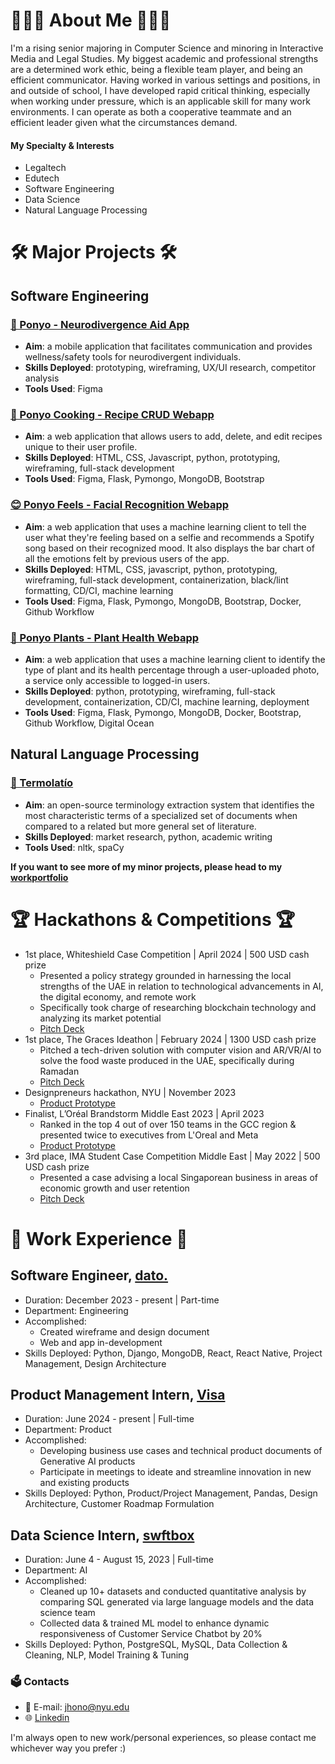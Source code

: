 # 👩🏻‍💻 About Me 👩🏻‍💻
I'm a rising senior majoring in Computer Science and minoring in Interactive Media and Legal Studies. My biggest academic and professional strengths are a determined work ethic, being a flexible team player, and being an efficient communicator. Having worked in various settings and positions, in and outside of school, I have developed rapid critical thinking, especially when working under pressure, which is an applicable skill for many work environments. I can operate as both a cooperative teammate and an efficient leader given what the circumstances demand. 

#### My Specialty & Interests
- Legaltech
- Edutech
- Software Engineering
- Data Science
- Natural Language Processing

# 🛠️ Major Projects 🛠️
## Software Engineering
### [🧠 Ponyo - Neurodivergence Aid App](https://github.com/jk021227/workportfolio/tree/main/Ponyo%20-%20Neurodivergence%20Aid)
* __Aim__: a mobile application that facilitates communication and provides wellness/safety tools for neurodivergent individuals.
* __Skills Deployed__: prototyping, wireframing, UX/UI research, competitor analysis
* __Tools Used__: Figma

### [🍲 Ponyo Cooking - Recipe CRUD Webapp](https://github.com/jk021227/workportfolio/tree/main/Ponyo%20Cooking%20-%20Recipe%20webapp)
* __Aim__: a web application that allows users to add, delete, and edit recipes unique to their user profile.
* __Skills Deployed__: HTML, CSS, Javascript, python, prototyping, wireframing, full-stack development
* __Tools Used__: Figma, Flask, Pymongo, MongoDB, Bootstrap

### [😊 Ponyo Feels - Facial Recognition Webapp](https://github.com/jk021227/workportfolio/tree/main/Ponyo%20Feels%20-%20Containerized%20App%20w%3A%20Machine%20Learning%20Client)
* __Aim__: a web application that uses a machine learning client to tell the user what they're feeling based on a selfie and recommends a Spotify song based on their recognized mood. It also displays the bar chart of all the emotions felt by previous users of the app.
* __Skills Deployed__: HTML, CSS, javascript, python, prototyping, wireframing, full-stack development, containerization, black/lint formatting, CD/CI, machine learning
* __Tools Used__: Figma, Flask, Pymongo, MongoDB, Bootstrap, Docker, Github Workflow

### [🌱 Ponyo Plants - Plant Health Webapp](https://github.com/jk021227/workportfolio/tree/main/Ponyo%20Plants%20-%20ML%20Droplet)
* __Aim__: a web application that uses a machine learning client to identify the type of plant and its health percentage through a user-uploaded photo, a service only accessible to logged-in users. 
* __Skills Deployed__: python, prototyping, wireframing, full-stack development, containerization, CD/CI, machine learning, deployment
* __Tools Used__: Figma, Flask, Pymongo, MongoDB, Docker, Bootstrap, Github Workflow, Digital Ocean

## Natural Language Processing
### [🤖 Termolatío](https://github.com/levith-andrade-cuellar/termolatio/tree/0a01799370c08bd3f9d7497f19eb185f9ee05101)
* __Aim__: an open-source terminology extraction system that identifies the most characteristic terms of a specialized set of documents when compared to a related but more general set of literature.
* __Skills Deployed__: market research, python, academic writing
* __Tools Used__: nltk, spaCy

**If you want to see more of my minor projects, please head to my [workportfolio](https://github.com/jk021227/workportfolio)**

# 🏆 Hackathons & Competitions 🏆
- 1st place, Whiteshield Case Competition | April 2024 | 500 USD cash prize
  - Presented a policy strategy grounded in harnessing the local strengths of the UAE in relation to technological advancements in AI, the digital economy, and remote work
  - Specifically took charge of researching blockchain technology and analyzing its market potential
  - [Pitch Deck](https://docs.google.com/presentation/d/1LRlI22_kVX4vZLSB8_KDPnuYyC0m0z68ndGtAFkRHY8/edit?usp=sharing)
- 1st place, The Graces Ideathon | February 2024 | 1300 USD cash prize
  - Pitched a tech-driven solution with computer vision and AR/VR/AI to solve the food waste produced in the UAE, specifically during Ramadan
  - [Pitch Deck](https://docs.google.com/presentation/d/1ZfTexEnj61XBPL9MDHbBtolPAZrufenuQWh3E7vuFMs/edit?usp=sharing)
- Designpreneurs hackathon, NYU | November 2023
  - [Product Prototype](https://www.figma.com/proto/qkICTwOEjRpVjolrwIsEjy/Habi?node-id=20-11038&starting-point-node-id=20%3A11038&mode=design&t=xDMb8SHmQJBjyzfm-1)
- Finalist, L’Oréal Brandstorm Middle East 2023 | April 2023
  - Ranked in the top 4 out of over 150 teams in the GCC region & presented twice to executives from L'Oreal and Meta
  - [Product Prototype](https://www.figma.com/proto/yDdkaIrbXjzZprXZil3sYa/Loreal?type=design&node-id=223-2&scaling=scale-down&page-id=0%3A1&starting-point-node-id=223%3A2&show-proto-sidebar=1)
- 3rd place, IMA Student Case Competition Middle East | May 2022 | 500 USD cash prize
  - Presented a case advising a local Singaporean business in areas of economic growth and user retention 
  - [Pitch Deck](https://docs.google.com/presentation/d/1LUkWI9RbDt2csNOSsCo-aPYvB_qGfqwrYS0xgfFaKzE/edit?usp=sharing)
 
# 💼 Work Experience 💼

## Software Engineer, [dato.](https://www.linkedin.com/company/dato-pr/)
* Duration: December 2023 - present | Part-time
* Department: Engineering
* Accomplished:
  * Created wireframe and design document
  * Web and app in-development 
* Skills Deployed: Python, Django, MongoDB, React, React Native, Project Management, Design Architecture

## Product Management Intern, [Visa](https://ae.visamiddleeast.com/en_AE)
* Duration: June 2024 - present | Full-time
* Department: Product
* Accomplished:
  * Developing business use cases and technical product documents of Generative AI products
  * Participate in meetings to ideate and streamline innovation in new and existing products
* Skills Deployed: Python, Product/Project Management, Pandas, Design Architecture, Customer Roadmap Formulation

## Data Science Intern, [swftbox](https://www.swftbox.com/)
* Duration: June 4 - August 15, 2023 | Full-time
* Department: AI
* Accomplished:
  * Cleaned up 10+ datasets and conducted quantitative analysis by comparing SQL generated via large language models and the data science team
  * Collected data & trained ML model to enhance dynamic responsiveness of Customer Service Chatbot by 20%
* Skills Deployed: Python, PostgreSQL, MySQL, Data Collection & Cleaning, NLP, Model Training & Tuning

### 🗳️ Contacts
- 📧 E-mail: jhono@nyu.edu
- 🌐 [Linkedin](https://www.linkedin.com/in/youngducando/)

I'm always open to new work/personal experiences, so please contact me whichever way you prefer :)

